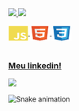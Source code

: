 <div>
  <a href="https://github.com/vitorhub">
  <img height="180em" src="https://github-readme-stats.vercel.app/api?username=vitorhub&show_icons=true&theme=tokyonight&include_all_commits=true&count_private=true"/>
  <img height="180em" src="https://github-readme-stats.vercel.app/api/top-langs/?username=vitorhub&layout=compact&langs_count=6&theme=tokyonight"/>
</div>
<div style="display: inline_block"><br>
  <img align="center" alt="Js" height="30" width="40" src="https://raw.githubusercontent.com/devicons/devicon/master/icons/javascript/javascript-plain.svg">
  <img align="center" alt="HTML" height="30" width="40" src="https://raw.githubusercontent.com/devicons/devicon/master/icons/html5/html5-original.svg">
  <img align="center" alt="CSS" height="30" width="40" src="https://raw.githubusercontent.com/devicons/devicon/master/icons/css3/css3-original.svg">
</div>
 
 <br>
 
  ### Meu linkedin!
 
<div> 

  <a href="https://www.linkedin.com/in/ricardohdias" target="_blank"><img src="[https://img.shields.io/badge/-LinkedIn-%230077B5?style=for-the-badge&logo=linkedin&logoColor=white](https://www.linkedin.com/in/vitorfalcaodesenvolvedor/)" target="_blank"></a> 
 
  ![Snake animation](https://github.com/vitorhub/vitorhub/blob/output/github-contribution-grid-snake.svg)

</div>

